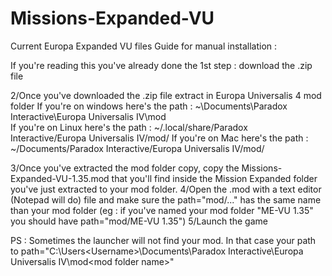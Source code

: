 # Missions-Expanded-VU
Current Europa Expanded VU files
Guide for manual installation :

If you're reading this you've already done the 1st step : download the .zip file

2/Once you've downloaded the .zip file extract in Europa Universalis 4 mod folder
If you're on windows here's the path : ~\Documents\Paradox Interactive\Europa Universalis IV\mod\
If you're on Linux here's the path : ~/.local/share/Paradox Interactive/Europa Universalis IV/mod/
If you're on Mac here's the path : ~/Documents/Paradox Interactive/Europa Universalis IV/mod/

3/Once you've extracted the mod folder copy, copy the Missions-Expanded-VU-1.35.mod that you'll find inside the Mission Expanded folder you've just extracted to your mod folder.
4/Open the .mod with a text editor (Notepad will do) file and make sure the path="mod/..." has the same name than your mod folder (eg : if you've named your mod folder "ME-VU 1.35" you should have path="mod/ME-VU 1.35")
5/Launch the game

PS : Sometimes the launcher will not find your mod. In that case your path to path="C:\Users\<Username>\Documents\Paradox Interactive\Europa Universalis IV\mod\<mod folder name>"